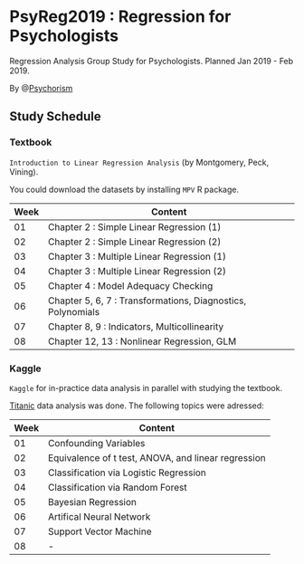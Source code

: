 # PsyReg2019 : Regression for Psychologists

Regression Analysis Group Study for Psychologists. Planned Jan 2019 - Feb 2019.

By @[Psychorism](https://psychorism.github.io)

## Study Schedule 

### Textbook

 `Introduction to Linear Regression Analysis` (by Montgomery, Peck, Vining).

 You could download the datasets by installing `MPV` R package.

Week|Content
-|-
01|Chapter 2 : Simple Linear Regression (1)
02|Chapter 2 : Simple Linear Regression (2)
03|Chapter 3 : Multiple Linear Regression (1)
04|Chapter 3 : Multiple Linear Regression (2)
05|Chapter 4 : Model Adequacy Checking
06|Chapter 5, 6, 7 : Transformations, Diagnostics, Polynomials
07|Chapter 8, 9 : Indicators, Multicollinearity
08|Chapter 12, 13 : Nonlinear Regression, GLM


### Kaggle

`Kaggle` for in-practice data analysis in parallel with studying the textbook.

[Titanic](https://www.kaggle.com/c/titanic) data analysis was done. The following topics were adressed:

Week|Content
-|-
01|Confounding Variables
02|Equivalence of t test, ANOVA, and linear regression 
03|Classification via Logistic Regression
04|Classification via Random Forest
05|Bayesian Regression 
06|Artifical Neural Network
07|Support Vector Machine
08|-

 